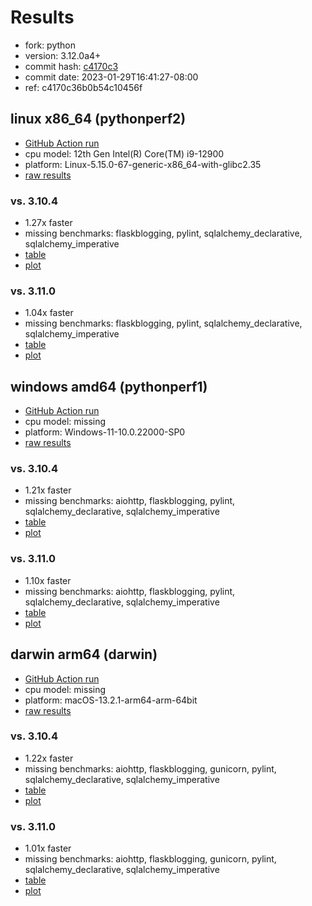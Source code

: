 # Results

- fork: python
- version: 3.12.0a4+
- commit hash: [c4170c3](https://github.com/python/cpython/commit/c4170c3)
- commit date: 2023-01-29T16:41:27-08:00
- ref: c4170c36b0b54c10456f

## linux x86_64 (pythonperf2)

- [GitHub Action run](https://github.com/faster-cpython/benchmarking/actions/runs/4513537722)
- cpu model: 12th Gen Intel(R) Core(TM) i9-12900
- platform: Linux-5.15.0-67-generic-x86_64-with-glibc2.35
- [raw results](bm-20230129-pythonperf2-x86_64-python-c4170c36b0b54c10456f-3.12.0a4%2B-c4170c3.json)

### vs. 3.10.4

- 1.27x faster
- missing benchmarks: flaskblogging, pylint, sqlalchemy_declarative, sqlalchemy_imperative
- [table](bm-20230129-pythonperf2-x86_64-python-c4170c36b0b54c10456f-3.12.0a4%2B-c4170c3-vs-3.10.4.md)
- [plot](bm-20230129-pythonperf2-x86_64-python-c4170c36b0b54c10456f-3.12.0a4%2B-c4170c3-vs-3.10.4.png)

### vs. 3.11.0

- 1.04x faster
- missing benchmarks: flaskblogging, pylint, sqlalchemy_declarative, sqlalchemy_imperative
- [table](bm-20230129-pythonperf2-x86_64-python-c4170c36b0b54c10456f-3.12.0a4%2B-c4170c3-vs-3.11.0.md)
- [plot](bm-20230129-pythonperf2-x86_64-python-c4170c36b0b54c10456f-3.12.0a4%2B-c4170c3-vs-3.11.0.png)

## windows amd64 (pythonperf1)

- [GitHub Action run](https://github.com/faster-cpython/benchmarking/actions/runs/4610450893)
- cpu model: missing
- platform: Windows-11-10.0.22000-SP0
- [raw results](bm-20230129-pythonperf1-amd64-python-c4170c36b0b54c10456f-3.12.0a4%2B-c4170c3.json)

### vs. 3.10.4

- 1.21x faster
- missing benchmarks: aiohttp, flaskblogging, pylint, sqlalchemy_declarative, sqlalchemy_imperative
- [table](bm-20230129-pythonperf1-amd64-python-c4170c36b0b54c10456f-3.12.0a4%2B-c4170c3-vs-3.10.4.md)
- [plot](bm-20230129-pythonperf1-amd64-python-c4170c36b0b54c10456f-3.12.0a4%2B-c4170c3-vs-3.10.4.png)

### vs. 3.11.0

- 1.10x faster
- missing benchmarks: aiohttp, flaskblogging, pylint, sqlalchemy_declarative, sqlalchemy_imperative
- [table](bm-20230129-pythonperf1-amd64-python-c4170c36b0b54c10456f-3.12.0a4%2B-c4170c3-vs-3.11.0.md)
- [plot](bm-20230129-pythonperf1-amd64-python-c4170c36b0b54c10456f-3.12.0a4%2B-c4170c3-vs-3.11.0.png)

## darwin arm64 (darwin)

- [GitHub Action run](https://github.com/faster-cpython/benchmarking/actions/runs/4494505524)
- cpu model: missing
- platform: macOS-13.2.1-arm64-arm-64bit
- [raw results](bm-20230129-darwin-arm64-python-c4170c36b0b54c10456f-3.12.0a4%2B-c4170c3.json)

### vs. 3.10.4

- 1.22x faster
- missing benchmarks: aiohttp, flaskblogging, gunicorn, pylint, sqlalchemy_declarative, sqlalchemy_imperative
- [table](bm-20230129-darwin-arm64-python-c4170c36b0b54c10456f-3.12.0a4%2B-c4170c3-vs-3.10.4.md)
- [plot](bm-20230129-darwin-arm64-python-c4170c36b0b54c10456f-3.12.0a4%2B-c4170c3-vs-3.10.4.png)

### vs. 3.11.0

- 1.01x faster
- missing benchmarks: aiohttp, flaskblogging, gunicorn, pylint, sqlalchemy_declarative, sqlalchemy_imperative
- [table](bm-20230129-darwin-arm64-python-c4170c36b0b54c10456f-3.12.0a4%2B-c4170c3-vs-3.11.0.md)
- [plot](bm-20230129-darwin-arm64-python-c4170c36b0b54c10456f-3.12.0a4%2B-c4170c3-vs-3.11.0.png)

